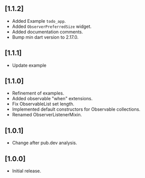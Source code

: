 ## [1.1.2]

- Added Example `todo_app`.
- Added `ObserverPreferredSize` widget.
- Added documentation comments.
- Bump min dart version to 2.17.0.

## [1.1.1]

- Update example

## [1.1.0]

- Refinement of examples.
- Added observable "when" extensions.
- Fix ObservableList set length.
- Implemented default constructors for Observable collections.
- Renamed ObserverListenerMixin.

## [1.0.1]

- Change after pub.dev analysis.

## [1.0.0]

- Initial release.